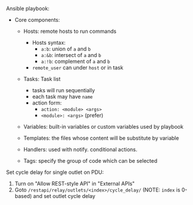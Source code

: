 Ansible playbook:

* Core components:

  * Hosts: remote hosts to run commands
    * Hosts syntax:
      * `a:b`: union of `a` and `b`
      * `a:&b`: intersect of `a` and `b`
      * `a:!b`: complement of `a` and `b`
    * `remote_user`  can under `host` or in task

  * Tasks: Task list
    * tasks will run sequentially
    * each task may have `name`
    * action form:
      * `action: <module> <args>`
      * `<module>: <args>` (prefer)

  * Variables: built-in variables or custom variables used by playbook

  * Templates: the files whose content will be substitute by variable

  * Handlers: used with notify. conditional actions.

  * Tags: specify the group of code which can be selected

Set cycle delay for single outlet on PDU:

1. Turn on "Allow REST-style API" in "External APIs"
2. Goto `/restapi/relay/outlets/<index>/cycle_delay/` (NOTE: `index` is 0-based) and set outlet cycle delay
